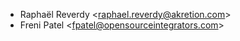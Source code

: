 - Raphaël Reverdy \<<raphael.reverdy@akretion.com>\>
- Freni Patel \<<fpatel@opensourceintegrators.com>\>
